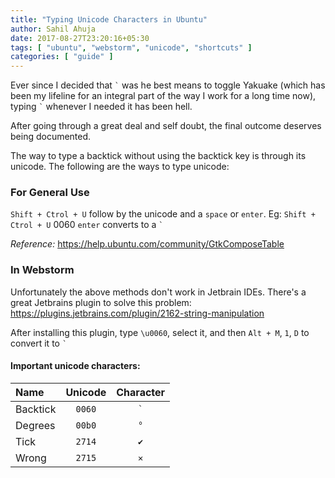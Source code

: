 ```yaml
---
title: "Typing Unicode Characters in Ubuntu"
author: Sahil Ahuja
date: 2017-08-27T23:20:16+05:30
tags: [ "ubuntu", "webstorm", "unicode", "shortcuts" ]
categories: [ "guide" ]
---
```


Ever since I decided that <code>&#96;</code> was he best means to toggle Yakuake (which has been my lifeline for an integral part of the way I work for a long time now), typing <code>&#96;</code> whenever I needed it has been hell.

After going through a great deal and self doubt, the final outcome deserves being documented.

The way to type a backtick without using the backtick key is through its unicode. The following are the ways to type unicode:

### For General Use

`Shift + Ctrol + U` follow by the unicode and a `space` or `enter`.
Eg:  `Shift + Ctrol + U` 0060 `enter` converts to a ``` ` ```

*Reference:* https://help.ubuntu.com/community/GtkComposeTable 

### In Webstorm

Unfortunately the above methods don't work in Jetbrain IDEs. There's a great Jetbrains plugin to solve this problem: https://plugins.jetbrains.com/plugin/2162-string-manipulation

After installing this plugin, type `\u0060`, select it, and then `Alt + M`, `1`, `D` to convert it to ``` ` ```

#### Important unicode characters:
| Name        | Unicode       | Character   |
|:------------|:-------------:|:-----------:|
| Backtick    |  ```0060```   | ``` ` ```   |
| Degrees     |  ```00b0```   | ``` ° ```   |
| Tick        |  ```2714```   | ``` ✔ ```   |
| Wrong       |  ```2715```   | ``` ✕ ```   |
